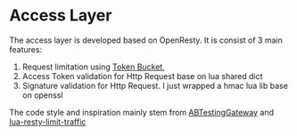 # Access Layer

The access layer is developed based on OpenResty. It is consist of 3 main features:

1.  Request limitation using [Token Bucket](https://en.wikipedia.org/wiki/Token_bucket), 
2.  Access Token validation for Http Request base on lua shared dict
3.  Signature validation for Http Request. I just wrapped a hmac lua lib base on openssl


The code style and inspiration mainly stem from [ABTestingGateway](https://github.com/SinaMSRE/ABTestingGateway) and [lua-resty-limit-traffic](https://github.com/openresty/lua-resty-limit-traffic)


